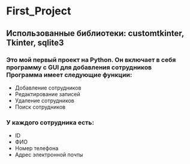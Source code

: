# First_Project

<h2>Использованные библиотеки: customtkinter, Tkinter, sqlite3</h2>
<h3>Это мой первый проект на Python. Он включает в себя программу с GUI для добавления сотрудников <br> Программа имеет следующие функции: </h3>
<ul>
  <li>Добавление сотрудников</li>
  <li>Редактирование записей</li>
  <li>Удаление сотрудников</li>
  <li>Поиск сотрудников</li>
</ul>

<h3>У каждого сотрудника есть:</h3>
<ul>
  <li>ID</li>
  <li>ФИО</li>
  <li>Номер телефона</li>
  <li>Адрес электронной почты</li>
</ul>
